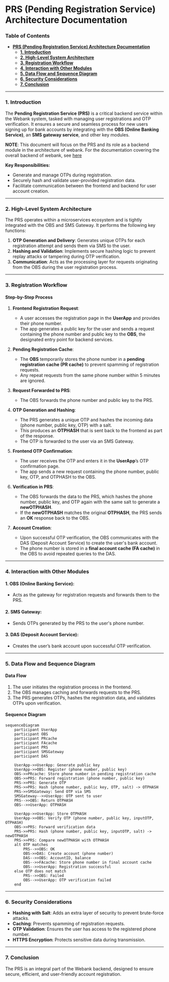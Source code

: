 
# **PRS (Pending Registration Service) Architecture Documentation**

### **Table of Contents**
- [**PRS (Pending Registration Service) Architecture Documentation**](#prs-pending-registration-service-architecture-documentation)
  - [**1. Introduction**](#1-introduction)
  - [**2. High-Level System Architecture**](#2-high-level-system-architecture)
  - [**3. Registration Workflow**](#3-registration-workflow)
  - [**4. Interaction with Other Modules**](#4-interaction-with-other-modules)
  - [**5. Data Flow and Sequence Diagram**](#5-data-flow-and-sequence-diagram)
  - [**6. Security Considerations**](#6-security-considerations)
  - [**7. Conclusion**](#7-conclusion)

---

### **1. Introduction**

The **Pending Registration Service (PRS)** is a critical backend service within the Webank system, tasked with managing user registrations and OTP verification. It ensures a secure and seamless process for new users signing up for bank accounts by integrating with the **OBS (Online Banking Service)**, an **SMS gateway service**, and other key modules.

**NOTE**: This document will focus on the PRS and its role as a backend module in the architecture of webank. For the documentation covering the overall backend of webank, see [here](https://github.com/ADORSYS-GIS/webank-OnlineBanking/blob/main/Docs/Architecture.md#obs-backend-architecture-documentation)

**Key Responsibilities:**
- Generate and manage OTPs during registration.
- Securely hash and validate user-provided registration data.
- Facilitate communication between the frontend and backend for user account creation.

---

### **2. High-Level System Architecture**

The PRS operates within a microservices ecosystem and is tightly integrated with the OBS and SMS Gateway. It performs the following key functions:

1. **OTP Generation and Delivery**: Generates unique OTPs for each registration attempt and sends them via SMS to the user.
2. **Hashing and Validation**: Implements secure hashing logic to prevent replay attacks or tampering during OTP verification.
3. **Communication**: Acts as the processing layer for requests originating from the OBS during the user registration process.

---

### **3. Registration Workflow**

#### **Step-by-Step Process**

1. **Frontend Registration Request**:
    - A user accesses the registration page in the **UserApp** and provides their phone number.
    - The app generates a public key for the user and sends a request containing the phone number and public key to the **OBS**, the designated entry point for backend services.

2. **Pending Registration Cache**:
    - The **OBS** temporarily stores the phone number in a **pending registration cache (PR cache)** to prevent spamming of registration requests. 
    - Any repeat requests from the same phone number within 5 minutes are ignored.

3. **Request Forwarded to PRS**:
    - The OBS forwards the phone number and public key to the PRS.

4. **OTP Generation and Hashing**:
    - The PRS generates a unique OTP and hashes the incoming data (phone number, public key, OTP) with a salt. 
    - This produces an **OTPHASH** that is sent back to the frontend as part of the response.
    - The OTP is forwarded to the user via an SMS Gateway.

5. **Frontend OTP Confirmation**:
    - The user receives the OTP and enters it in the **UserApp**’s OTP confirmation page.
    - The app sends a new request containing the phone number, public key, OTP, and OTPHASH to the OBS.

6. **Verification in PRS**:
    - The OBS forwards the data to the PRS, which hashes the phone number, public key, and OTP again with the same salt to generate a **newOTPHASH**.
    - If the **newOTPHASH** matches the original **OTPHASH**, the PRS sends an **OK** response back to the OBS.

7. **Account Creation**:
    - Upon successful OTP verification, the OBS communicates with the DAS (Deposit Account Service) to create the user's bank account.
    - The phone number is stored in a **final account cache (FA cache)** in the OBS to avoid repeated queries to the DAS.

---

### **4. Interaction with Other Modules**

#### **1. OBS (Online Banking Service)**:
- Acts as the gateway for registration requests and forwards them to the PRS.

#### **2. SMS Gateway**:
- Sends OTPs generated by the PRS to the user's phone number.

#### **3. DAS (Deposit Account Service)**:
- Creates the user’s bank account upon successful OTP verification.

---

### **5. Data Flow and Sequence Diagram**

#### **Data Flow**

1. The user initiates the registration process in the frontend.
2. The OBS manages caching and forwards requests to the PRS.
3. The PRS generates OTPs, hashes the registration data, and validates OTPs upon verification.

#### **Sequence Diagram**

```mermaid
sequenceDiagram
    participant UserApp
    participant OBS
    participant PRcache
    participant FAcache
    participant PRS
    participant SMSGateway
    participant DAS

    UserApp->>UserApp: Generate public key
    UserApp->>OBS: Register (phone number, public key)
    OBS->>PRcache: Store phone number in pending registration cache
    OBS->>PRS: Forward registration (phone number, public key)
    PRS->>PRS: Generate OTP
    PRS->>PRS: Hash (phone number, public key, OTP, salt) -> OTPHASH
    PRS->>SMSGateway: Send OTP via SMS
    SMSGateway-->>UserApp: OTP sent to user
    PRS-->>OBS: Return OTPHASH
    OBS-->>UserApp: OTPHASH

    UserApp->>UserApp: Store OTPHASH
    UserApp->>OBS: Verify OTP (phone number, public key, inputOTP, OTPHASH)
    OBS->>PRS: Forward verification data
    PRS->>PRS: Hash (phone number, public key, inputOTP, salt) -> newOTPHASH
    PRS->>PRS: Compare newOTPHASH with OTPHASH
    alt OTP matches
        PRS-->>OBS: OK
        OBS->>DAS: Create account (phone number)
        DAS-->>OBS: AccountID, balance
        OBS-->>FAcache: Store phone number in final account cache
        OBS-->>UserApp: Registration successful
    else OTP does not match
        PRS-->>OBS: Failed
        OBS-->>UserApp: OTP verification failed
    end
```

---

### **6. Security Considerations**

- **Hashing with Salt**: Adds an extra layer of security to prevent brute-force attacks.
- **Caching**: Prevents spamming of registration requests.
- **OTP Validation**: Ensures the user has access to the registered phone number.
- **HTTPS Encryption**: Protects sensitive data during transmission.

---

### **7. Conclusion**

The PRS is an integral part of the Webank backend, designed to ensure secure, efficient, and user-friendly account registration.

